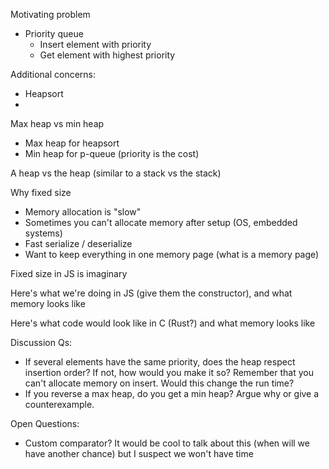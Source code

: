 Motivating problem

- Priority queue
  - Insert element with priority
  - Get element with highest priority

Additional concerns:
  - Heapsort
  - 

Max heap vs min heap
- Max heap for heapsort
- Min heap for p-queue (priority is the cost)

A heap vs the heap (similar to a stack vs the stack)

Why fixed size
- Memory allocation is "slow"
- Sometimes you can't allocate memory after setup (OS, embedded systems)
- Fast serialize / deserialize
- Want to keep everything in one memory page (what is a memory page)

Fixed size in JS is imaginary

Here's what we're doing in JS (give them the constructor), and what memory looks like

Here's what code would look like in C (Rust?) and what memory looks like

Discussion Qs:
- If several elements have the same priority, does the heap respect insertion order? If not, how would you make it so? Remember that you can't allocate memory on insert. Would this change the run time?
- If you reverse a max heap, do you get a min heap? Argue why or give a counterexample.


Open Questions:
- Custom comparator? It would be cool to talk about this (when will we have another chance) but I suspect we won't have time
